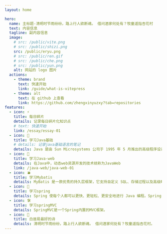```yaml
---
layout: home

hero:
  name: 主标题-清明时节雨纷纷，路上行人欲断魂。 借问酒家何处有？牧童遥指杏花村
  text: 内容信息
  tagline: 副内容信息
  image:
    # src: /public/vite.png
    # src: /public/shizi.png
    src: /public/eryu.png
    # src: /public/ren.gif
    # src: /public/che.png
    # src: /public/yun.png
    alt: 网站的 logo 图片
  actions:
    - theme: brand
      text: 快速开始
      link: /guide/what-is-vitepress
    - theme: alt
      text: 在 github 上查看
      link: https://github.com/zhengxinyuzxy?tab=repositories
features:
  - icon: ⚡️
    title: 每日碎片
    details: 记录每日碎片化知识点
    # text: 快速开始
    link: /essay/essay-01
  - icon: 🖖
    title: 学习Java基础
    # details: 记录java基础语言的笔记
    details: Java 是由 Sun Microsystems 公司于 1995 年 5 月推出的高级程序设计语言。Java 可运行于多个平台，如 Windows, Mac OS 及其他多种 UNIX 版本的系统。
  - icon: 🍂
    title: 学习Java-web
    details: 在Java中，动态web资源开发的技术统称为JavaWeb
    link: /java-web/java-web-01
  - icon: 🫐
    title: 学习Mybatis
    details: MyBatis 是一款优秀的持久层框架，它支持自定义 SQL、存储过程以及高级映射。
  - icon: 🌿
    title: 学习spring
    details: Spring 使每个人都可以更快、更轻松、更安全地进行 Java 编程。Spring 对速度、简单性和生产力的关注使其成为 世界上最受欢迎的 Java框架。
  - icon: 🛠️
    title: 学习springMVC
    details: SpringMVC是一个Spring内置的MVC框架。
  - icon: 🌟
    title: 白居易最好的诗
    details: 清明时节雨纷纷，路上行人欲断魂。 借问酒家何处有？牧童遥指杏花村。
---
```

<!-- <div style="color: red; font-size: 24px;">这是个有style的随便写点</div>
清除缓存
npm cache clean  
yarn cache clean 
pnpm store prune

npm install -D vitepress
pnpm add -D vitepress@latest
yarn add -D vitepress -->